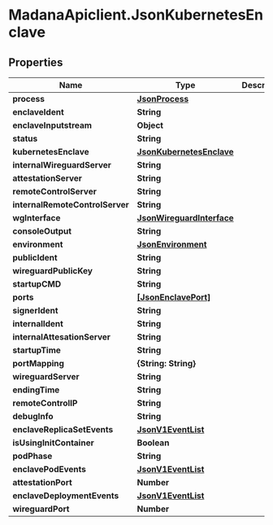 # MadanaApiclient.JsonKubernetesEnclave

## Properties

Name | Type | Description | Notes
------------ | ------------- | ------------- | -------------
**process** | [**JsonProcess**](JsonProcess.md) |  | [optional] 
**enclaveIdent** | **String** |  | [optional] 
**enclaveInputstream** | **Object** |  | [optional] 
**status** | **String** |  | [optional] 
**kubernetesEnclave** | [**JsonKubernetesEnclave**](JsonKubernetesEnclave.md) |  | [optional] 
**internalWireguardServer** | **String** |  | [optional] 
**attestationServer** | **String** |  | [optional] 
**remoteControlServer** | **String** |  | [optional] 
**internalRemoteControlServer** | **String** |  | [optional] 
**wgInterface** | [**JsonWireguardInterface**](JsonWireguardInterface.md) |  | [optional] 
**consoleOutput** | **String** |  | [optional] 
**environment** | [**JsonEnvironment**](JsonEnvironment.md) |  | [optional] 
**publicIdent** | **String** |  | [optional] 
**wireguardPublicKey** | **String** |  | [optional] 
**startupCMD** | **String** |  | [optional] 
**ports** | [**[JsonEnclavePort]**](JsonEnclavePort.md) |  | [optional] 
**signerIdent** | **String** |  | [optional] 
**internalIdent** | **String** |  | [optional] 
**internalAttesationServer** | **String** |  | [optional] 
**startupTime** | **String** |  | [optional] 
**portMapping** | **{String: String}** |  | [optional] 
**wireguardServer** | **String** |  | [optional] 
**endingTime** | **String** |  | [optional] 
**remoteControlIP** | **String** |  | [optional] 
**debugInfo** | **String** |  | [optional] 
**enclaveReplicaSetEvents** | [**JsonV1EventList**](JsonV1EventList.md) |  | [optional] 
**isUsingInitContainer** | **Boolean** |  | [optional] 
**podPhase** | **String** |  | [optional] 
**enclavePodEvents** | [**JsonV1EventList**](JsonV1EventList.md) |  | [optional] 
**attestationPort** | **Number** |  | [optional] 
**enclaveDeploymentEvents** | [**JsonV1EventList**](JsonV1EventList.md) |  | [optional] 
**wireguardPort** | **Number** |  | [optional] 


